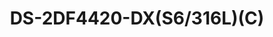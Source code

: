 ---
id: 3
title: "DS-2DF4420-DX(S6/316L)(C)"
subTitle:  "4-Inch 20× Explosion-Proof Network Speed Dome – ATEX & IECEx Certified"
category: "Explosion-Proof Products"
imgCard: "/src/assets/images/explosionproof/DS-2DF4420-DX(S6316L)/DS-2DF4420-DX(S6316L)-1.png"
imgAlt: "DS-2DF4420-DX(S6/316L)(C)"
thumbnails: [
  "/src/assets/images/explosionproof/DS-2DF4420-DX(S6316L)/DS-2DF4420-DX(S6316L)-1.png",
]
features: [
  "Certified Explosion-Proof: ATEX & IECEx compliant for hazardous environments",
  "Certification Details: ATEX: SEV 20 ATEX 0415 X; IECEx: IECEx NEP 20.0018X",
  "High-Resolution Imaging: 4 MP 1/2.8\" progressive scan CMOS sensor",
  "Supports H.265 Compression: Efficient video storage and bandwidth usage",
  "20× Optical Zoom: Adjustable focal length from 4.8 mm to 96 mm",
  "Premium Build Quality: Constructed with durable 316L stainless steel",
  "Advanced Image Processing: 120dB WDR and 3D DNR for superior clarity",
  "Reliable Performance: Built with a high-performance sensor for enhanced surveillance",
]
specifications: {
  Camera: {
    Image Sensor: "1/2.8\" Progressive Scan CMOS",
    MaxResolution: "2560 × 1440",
    MinIllumination: "Color: 0.005 Lux @ (F1.6, AGC ON), B/W: 0.001 Lux @ (F1.6, AGC ON)",
    ShutterSpeed: "1/1 s to 1/30,000 s",
    DayNight: "IR cut filter",
    Zoom: "20 × optical, 16 × digital",
    SlowShutter: "Yes",
  },
  Lens: {
    FocalLength: "4.8 to 96 mm",
    FOV: "Horizontal: 55° to 2.6°, Vertical: 30.6° to 1.5°, Diagonal: 60.5° to 3.0°",
    Focus: "Auto, Semi-auto, Manual",
    Aperture: "F1.6",
    ZoomSpeed: "Approx. 2.9 s",
  },
  PTZ: {
    MovementRangePan: "360° endless",
    MovementRangeTilt: "0° to 90°, Auto Flip",
    PanSpeed: "Configurable from 0.1° to 160°/s, Preset Speed: 160°/s",
    TiltSpeed: "Configurable from 0.1° to 120°/s, Preset Speed: 120°/s",
    ProportionalPan: "Yes",
    Presets: "300",
    PresetFreezing: "Yes",
    PatrolScan: "8 patrols, up to 32 presets for each patrol",
    PatternScan: "4 pattern scans, record time over 10 minutes for each scan",
    ParkAction: "Preset, Pattern Scan, Patrol Scan, Auto Scan, Tilt Scan, Random Scan, Frame Scan, Panorama Scan",
    Positioning3D: "Yes",
    PTZStatusDisplay: "Yes",
    ScheduledTask: "Preset, Pattern Scan, Patrol Scan, Auto Scan, Tilt Scan, Random Scan, Frame Scan, Panorama Scan, Dome Reboot, Dome Adjust, Aux Output",
    PowerOffMemory: "Yes",
  },
  Video: {
    MainStream: {
      "50 Hz": "25 fps (2560 × 1440, 1920 × 1080, 1280 × 960, 1280 × 720)",
      "60 Hz": "30 fps (2560 × 1440, 1920 × 1080, 1280 × 960, 1280 × 720)",
    },
    SubStream: {
      "50 Hz": "25 fps (704 × 576, 640 × 480, 352 × 288)",
      "60 Hz": "30 fps (704 × 480, 640 × 480, 352 × 240)",
    },
    ThirdStream: {
      "50 Hz": "25 fps (1920 × 1080, 1280 × 960, 1280 × 720, 704 × 576, 640 × 480, 352 × 288)",
      "60 Hz": "30 fps (1920 × 1080, 1280 × 960, 1280 × 720, 704 × 480, 640 × 480, 352 × 240)",
    },
    VideoBitRate: "32 Kbps to 16384 Mbps",
    H264Type: "Baseline Profile, Main Profile, High Profile",
    H265Type: "Main Profile",
    SVC: "Yes",
    ROI: "Yes",
  },
  Image: {
    ImageParametersSwitch: "Yes",
    ImageSettings: "Saturation, Brightness, Sharpness, Contrast",
    DayNightSwitch: "Auto",
    WDR: "120 dB",
    SNR: "≥ 52 dB",
    Defog: "Yes",
    ImageEnhancement: "BLC, HLC, 3D DNR",
    PrivacyMask: "Mask color or mosaic configurable, up to 24 programmable polygon privacy masks",
    RegionalFocus: "Yes",
    RegionalExposure: "Yes",
  },
}
---